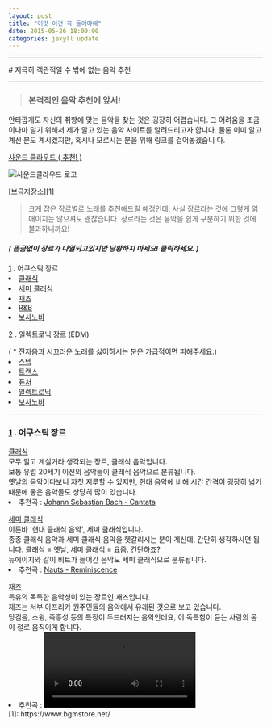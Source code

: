 ```yaml
---
layout: post
title: "어맛 이건 꼭 들어야해"
date: 2015-05-26 18:00:00
categories: jekyll update
---
```


<p><hr></hr></p>
# 지극히 객관적일 수 밖에 없는 음악 추천
<p><hr></hr></p>

> ### 본격적인 음악 추천에 앞서!
  안타깝게도 자신의 취향에 맞는 음악을 찾는 것은 굉장히 어렵습니다. 그 어려움을
 조금이나마 덜기 위해서 제가 알고 있는 음악 사이트를 알려드리고자 합니다. 물론
 이미 알고 계신 분도 계시겠지만, 혹시나 모르시는 분을 위해 링크를 걸어놓겠습니
 다.
 
 [사운드 클라우드 ( 추천! )](https://soundcloud.com)
 
![사운드클라우드 로고](http://www.cfse.cam.ac.uk/Sounddloud_logo/image_preview)

 [브금저장소][1]
 
 > 크게 잡은 장르별로 노래를 추천해드릴 예정인데, 사실 장르라는 것에 그렇게 얽매이지는 않으셔도
  괜찮습니다. 장르라는 것은 음악을 쉽게 구분하기 위한 것에 불과하니까요!
  
#### *( 뜬금없이 장르가 나열되고있지만 당황하지 마세요! 클릭하세요. )*
<p></p>

<div>
  <a href = "#ac" id = acu>1</a>
  . 어쿠스틱 장르
  <li class = liclass>
    <a href = "#1-1" id = classic>클래식</a>
  </li>
  <li class = liclass>
    <a href = "#1-2" id = semi classic>세미 클래식</a>
  </li>
  <li class = liclass>
    <a href = "#1-3" id = jazz>재즈</a>
  </li>
  <li class = liclass>
    <a href = "#1-4" id = R&B>R&B</a>
  </li>
  <li class = liclass>
    <a href = "#1-5" id = bossanova>보사노바</a>
  </li>
  <p></p>
  <a href = "#el">2</a>
  . 일렉트로닉 장르 (EDM)
  <p></p>( * 전자음과 시끄러운 노래를 싫어하시는 분은 가급적이면 피해주세요.)
  <li class = liclass>
    <a href = "#2-1" id = step>스텝</a>
  </li>
  <li class = liclass>
    <a href = "#2-2" id = semi trance>트랜스</a>
  </li>
  <li class = liclass>
    <a href = "#2-3" id = future>퓨처</a>
  </li>
  <li class = liclass>
    <a href = "#2-4" id = electronic>일렉트로닉</a>
  </li>
  <li class = liclass>
    <a href = "#2-5" id = bossanova>보사노바</a>
  </li>
</div>

<p><hr></hr></p>

<div>
  <h3>
  <a href = "#acu" id = ac>1</a>
  . 어쿠스틱 장르
  </h3>
  <a href = "#classic" id = 1-1>클래식</a>
  <br>모두 알고 계실거라 생각되는 장르, 클래식 음악입니다.
  <br>보통 유럽 20세기 이전의 음악들이 클래식 음악으로 분류됩니다. 
  <br>옛날의 음악이다보니 자칫 지루할 수 있지만, 현대 음악에 비해 시간 간격이
  굉장히 넓기 때문에 좋은 음악들도 상당히 많이 있습니다.
  <br><li>추천곡 : 
  <a target="_blank" href="https://www.youtube.com/watch?v=FwWL8Y-qsJg">Johann Sebastian Bach - Cantata</a></li>
  
<p></p>
  <a href = "#semi classic" id = 1-2>세미 클래식</a>
  <br>이른바 '현대 클래식 음악', 세미 클래식입니다.
  <br>종종 클래식 음악과 세미 클래식 음악을 헷갈리시는 분이 계신데, 간단히 생각하시면 됩니다.
  클래식 = 옛날, 세미 클래식 = 요즘. 간단하죠?
  <br>뉴에이지와 같이 비트가 들어간 음악도 세미 클래식으로 분류됩니다.
  <br><li>추천곡 :
  <a target="_blank" href="https://www.youtube.com/watch?v=mlFDY5TMgeg">Nauts - Reminiscence</a></li>
  
<p></p>
  <a href = "#jazz" id = 1-3>재즈</a>
  <br>특유의 독특한 음악성이 있는 장르인 재즈입니다.
  <br>재즈는 서부 아프리카 원주민들의 음악에서 유래된 것으로 보고 있습니다.
  <br>당김음, 스윙, 즉흥성 등의 특징이 두드러지는 음악인데요, 이 독특함이 듣는 사람의 몸이 절로 움직이게 합니다.
  <br><li>추천곡 :
  <video controls="" style="width:640px:height:480px:"><source src="https://www.youtube.com/embed/VcDHq_P8cCU"></video></li>
</div>
[1]: https://www.bgmstore.net/
